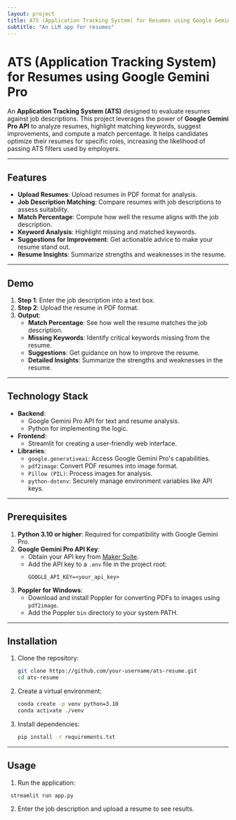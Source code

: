 ```yaml
---
layout: project
title: ATS (Application Tracking System) for Resumes using Google Gemini Pro
subtitle: "An LLM app for resumes"
---
```

# ATS (Application Tracking System) for Resumes using Google Gemini Pro

An **Application Tracking System (ATS)** designed to evaluate resumes against job descriptions. This project leverages the power of **Google Gemini Pro API** to analyze resumes, highlight matching keywords, suggest improvements, and compute a match percentage. It helps candidates optimize their resumes for specific roles, increasing the likelihood of passing ATS filters used by employers.

---

## Features

- **Upload Resumes**: Upload resumes in PDF format for analysis.
- **Job Description Matching**: Compare resumes with job descriptions to assess suitability.
- **Match Percentage**: Compute how well the resume aligns with the job description.
- **Keyword Analysis**: Highlight missing and matched keywords.
- **Suggestions for Improvement**: Get actionable advice to make your resume stand out.
- **Resume Insights**: Summarize strengths and weaknesses in the resume.

---

## Demo

1. **Step 1**: Enter the job description into a text box.
2. **Step 2**: Upload the resume in PDF format.
3. **Output**:
   - **Match Percentage**: See how well the resume matches the job description.
   - **Missing Keywords**: Identify critical keywords missing from the resume.
   - **Suggestions**: Get guidance on how to improve the resume.
   - **Detailed Insights**: Summarize the strengths and weaknesses in the resume.

---

## Technology Stack

- **Backend**:
  - Google Gemini Pro API for text and resume analysis.
  - Python for implementing the logic.
- **Frontend**:
  - Streamlit for creating a user-friendly web interface.
- **Libraries**:
  - `google.generativeai`: Access Google Gemini Pro's capabilities.
  - `pdf2image`: Convert PDF resumes into image format.
  - `Pillow (PIL)`: Process images for analysis.
  - `python-dotenv`: Securely manage environment variables like API keys.

---

## Prerequisites

1. **Python 3.10 or higher**: Required for compatibility with Google Gemini Pro.
2. **Google Gemini Pro API Key**:
   - Obtain your API key from [Maker Suite](https://makersuite.google.com).
   - Add the API key to a `.env` file in the project root:
     ```
     GOOGLE_API_KEY=<your_api_key>
     ```
3. **Poppler for Windows**:
   - Download and install Poppler for converting PDFs to images using `pdf2image`.
   - Add the Poppler `bin` directory to your system PATH.

---

## Installation

1. Clone the repository:
   ```bash
   git clone https://github.com/your-username/ats-resume.git
   cd ats-resume
   ```

2. Create a virtual environment:
   ```bash
   conda create -p venv python=3.10
   conda activate ./venv
   ```
   
3. Install dependencies:
   ```bash
   pip install -r requirements.txt
   ```

---

## Usage
1. Run the application:
  ```
   streamlit run app.py
  ```
2. Enter the job description and upload a resume to see results.
